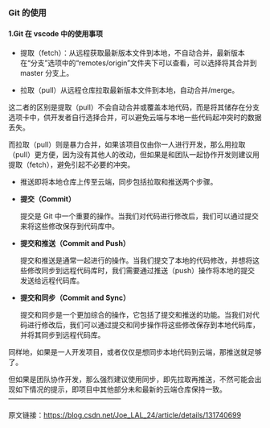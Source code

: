 ### Git 的使用

#### 1.Git 在 vscode 中的使用事项

- 提取（fetch）：从远程获取最新版本文件到本地，不自动合并，最新版本在“分支”选项中的“remotes/origin”文件夹下可以查看，可以选择将其合并到 master 分支上。

- 拉取（pull）从远程仓库拉取最新版本文件到本地，自动合并/merge。

这二者的区别是提取（pull）不会自动合并或覆盖本地代码，而是将其储存在分支选项卡中，供开发者自行选择合并，可以避免云端与本地一些代码起冲突时的数据丢失。

而拉取（pull）则是暴力合并，如果该项目仅由你一人进行开发，那么用拉取（pull）更方便，因为没有其他人的改动，但如果是和团队一起协作开发则建议用提取（fetch），避免引起不必要的冲突。

- 推送即将本地仓库上传至云端，同步包括拉取和推送两个步骤。

- **提交（Commit）**

  提交是 Git 中一个重要的操作。当我们对代码进行修改后，我们可以通过提交来将这些修改保存到代码库中。

- **提交和推送（Commit and Push）**

  提交和推送是通常一起进行的操作。当我们提交了本地的代码修改，并想将这些修改同步到远程代码库时，我们需要通过推送（push）操作将本地的提交发送给远程代码库。

- **提交和同步（Commit and Sync）**

  提交和同步是一个更加综合的操作，它包括了提交和推送的功能。当我们对代码进行修改后，我们可以通过提交和同步操作将这些修改保存到本地代码库，并将其同步到远程代码库。

同样地，如果是一人开发项目，或者仅仅是想同步本地代码到云端，那推送就足够了。

但如果是团队协作开发，那么强烈建议使用同步，即先拉取再推送，不然可能会出现如下情况的提示，即项目中其他部分未和最新的云端仓库保持一致。
————————————————

原文链接：<https://blog.csdn.net/Joe_LAL_24/article/details/131740699>

